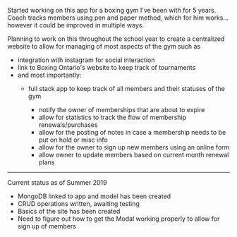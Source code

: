 Started working on this app for a boxing gym I've been with for 5 years. Coach tracks members using pen and paper method, which for him works... however it could be improved in multiple ways.

Planning to work on this throughout the school year to create a centralized website to allow for managing of most aspects of the gym such as

<ul>
  <li>integration with instagram for social interaction</li>
  <li>link to Boxing Ontario's website to keep track of tournaments</li>
  <li>and most importantly:</li>
  <ul>
    <li>full stack app to keep track of all members and their statuses of the gym</li>
    <ul>
    <li>notify the owner of memberships that are about to expire</li>
    <li>allow for statistics to track the flow of membership renewals/purchases</li>
    <li>allow for the posting of notes in case a membership needs to be put on hold or misc info</li>
    <li>allow for the owner to sign up new members using an online form</li>
      <li>allow owner to update members based on current month renewal plans</li>
    </ul>
  </ul>
</ul>
<hr />
Current status as of Summer 2019  
<ul>
<li>MongoDB linked to app and model has been created</li>
<li>CRUD operations written, awaiting testing</li>
<li>Basics of the site has been created</li>
<li>Need to figure out how to get the Modal working properly to allow for sign up of members</li>
</ul>
